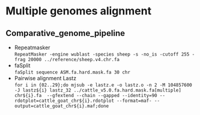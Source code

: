 Multiple genomes alignment
===========================
## Comparative_genome_pipeline

* Repeatmasker<br>
```RepeatMasker -engine wublast -species sheep -s -no_is -cutoff 255 -frag 20000 ../reference/sheep.v4.chr.fa```<br>
* faSplit<br>
```faSplit sequence ASM.fa.hard.mask.fa 30 chr```<br>
* Pairwise alignment Lastz<br>
```for i in {02..29};do mjsub -e lastz.e -o lastz.o -n 2 -M 104857600 -J lastz${i} lastz_32 ../cattle_v5.0.fa.hard.mask.fa[multiple] chr${i}.fa  --gfextend --chain --gapped --identity=90 --rdotplot=cattle_goat_chr${i}.rdotplot --format=maf- --output=cattle_goat_chr${i}.maf;done```<br>
